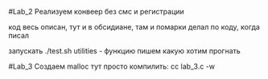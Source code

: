 
#Lab_2
Реализуем конвеер без смс и регистрации

код весь описан, тут и в обсидиане, там и помарки делал по коду, когда писал

запускать ./test.sh
utilities - функцию пишем какую хотим прогнать

#Lab_3
Создаем malloc
тут просто компилить: cc lab_3.c -w
